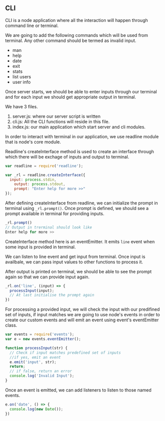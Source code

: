## CLI
CLI is a node application where all the interaction will happen through command line or terminal.

We are going to add the following commands which will be used from terminal. Any other command should be termed as invalid input.
  - man
  - help
  - date
  - exit
  - stats
  - list users
  - user info

Once server starts, we should be able to enter inputs through our terminal and for each input we should get appropriate output in terminal.

We have 3 files. 
  1. server.js: where  our server script is written
  2. cli.js: All the CLI functions will reside in this file.
  3. index.js: our main application which start server and cli modules.

In order to interact with terminal in our application, we use readline module that is node's core module.

Readline's createInterface method is used to create an interface through which there will be exchage of inputs and output to terminal.
```js
var readline = require('readline');

var _rl = readline.createInterface({
  input: process.stdin,
	output: process.stdout,
	prompt: "Enter help for more >>"
});

```
After defining createInterface from readline, we can initialize the prompt in terminal using `_rl.prompt()`.
Once prompt is defined, we should see a prompt available in terminal for providing inputs.
```js
_rl.prompt()
// Output in trerminal should look like
Enter help for more >>
```  

CreateInterface method here is an eventEmitter. It emits `line` event when some input is provided in terminal.

We can listen to line event and get input from terminal. Once input is availbale, we can pass input values to other functions to process it.

After output is printed on terminal, we should be able to see the prompt again so that we can provide input again.

```js
_rl.on('line', (input) => {
  processInput(input);
  // At last initialise the prompt again
})
```
For processing a provided input, we will check  the input with our predifined set of inputs, if input matches we are going to use node's events in order to create our custom events and will emit an event using event's eventEmitter class.

```js
var events = require('events');
var e = new events.eventEmitter();

function processInput(str) {
  // Check if input matches predefined set of inputs
  //if yes, emit an event
  e.emit('input', str);
  return;
  // if false, return an error
  console.log('Invalid Input');
}
```
Once an event is emitted, we can add listeners to listen to those named events.
```js
e.on('date', () => {
  console.log(new Date());
})
```
